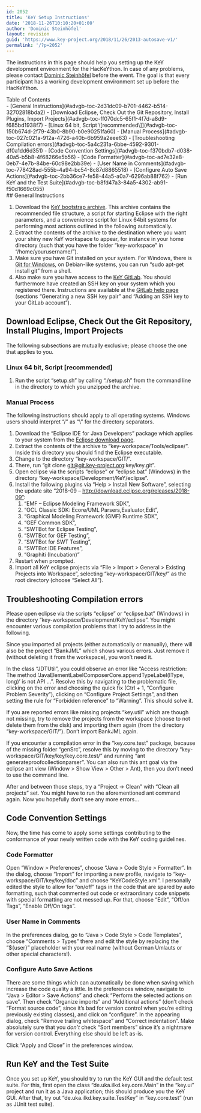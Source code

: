 ```yaml
---
id: 2052
title: 'KeY Setup Instructions'
date: '2018-11-26T10:10:20+01:00'
author: 'Dominic Steinhöfel'
layout: revision
guid: 'https://www.key-project.org/2018/11/26/2013-autosave-v1/'
permalink: '/?p=2052'
---
```


The instructions in this page should help you setting up the KeY development environment for the HacKeYthon. In case of any problems, please contact [Dominic Steinhöfel](https://www.key-project.org/about/people/) before the event. The goal is that every participant has a working development environment set up before the HacKeYthon.

<div class="wp-block-advgb-summary alignnone"><div class="advgb-toc-header collapsed">Table of Contents</div>- [General Instructions](#advgb-toc-2d31dc09-b701-4462-b514-32702818bda2)
- [Download Eclipse, Check Out the Git Repository, Install Plugins, Import Projects](#advgb-toc-ff070dc5-65f1-4f7d-a8d9-f685bd1938f7)
- [Linux 64 bit, Script \[recommended\]](#advgb-toc-150b674d-2f79-43b0-8b90-b0e90251fa60)
- [Manual Process](#advgb-toc-027c021a-912a-4726-a40b-6b959a2eee63)
- [Troubleshooting Compilation errors](#advgb-toc-5a4c231a-6bbe-4592-9301-df0a1dd6d351)
- [Code Convention Settings](#advgb-toc-f370bdb7-d038-40a5-b5b8-4f68266e5b56)
- [Code Formatter](#advgb-toc-ad7e32e8-0eb7-4e7b-84be-60c98e2bb39e)
- [User Name in Comments](#advgb-toc-778428ad-555b-4a94-bc54-8c87d8865518)
- [Configure Auto Save Actions](#advgb-toc-2bb36ce7-fe58-44a5-a0a7-6296ab88f762)
- [Run KeY and the Test Suite](#advgb-toc-b8fd47a3-84a5-4302-ab91-f50d1669c055)

</div>## General Instructions

1. Download the [KeY bootstrap archive](https://www.key-project.org/material/KeYBootstrap.zip). This archive contains the recommended file structure, a script for starting Eclipse with the right parameters, and a convenience script for Linux 64bit systems for performing most actions outlined in the following automatically.
2. Extract the contents of the archive to the destination where you want your shiny new KeY workspace to appear, for instance in your home directory (such that you have the folder “key-workspace” in “/home/yourusername/”).
3. Make sure you have Git installed on your system. For Windows, there is [Git for Windows](https://git-scm.com/download/win), on Debian-like systems, you can run “sudo apt-get install git” from a shell.
4. Also make sure you have access to the [KeY GitLab](https://git.key-project.org). You should furthermore have created an SSH key on your system which you registered there. Instructions are available at the [GitLab help page](https://docs.gitlab.com/ee/ssh/) (sections “Generating a new SSH key pair” and “Adding an SSH key to your GitLab account”).

## Download Eclipse, Check Out the Git Repository, Install Plugins, Import Projects  


The following subsections are mutually exclusive; please choose the one that applies to you.

### Linux 64 bit, Script \[recommended\]

1. Run the script “setup.sh” by calling “./setup.sh” from the command line in the directory to which you unzipped the archive.

### Manual Process

The following instructions should apply to all operating systems. Windows users should interpret “/” as “\\” for the directory separators.

1. Download the “Eclipse IDE for Java Developers” package which applies to your system from the [Eclipse download page](https://www.eclipse.org/downloads/packages/).
2. Extract the contents of the archive to “key-workspace/Tools/eclipse/”. Inside this directory you should find the Eclipse executable.
3. Change to the directory “key-workspace/GIT/”.
4. There, run “git clone git@git.key-project.org:key/key.git”.
5. Open eclipse via the scripts “eclipse” or “eclipse.bat” (Windows) in the directory “key-workspace/Development/KeY/eclipse”.
6. Install the following plugins via “Help &gt; Install New Software”, selecting the update site “2018-09 – http://download.eclipse.org/releases/2018-09”: 
    1. “EMF – Eclipse Modeling Framework SDK”,
    2. “OCL Classic SDK: Ecore/UML Parsers,Evaluator,Edit”,
    3. “Graphical Modeling Framework (GMF) Runtime SDK”,
    4. “GEF Common SDK”,
    5. “SWTBot for Eclipse Testing”,
    6. “SWTBot for GEF Testing”,
    7. “SWTBot for SWT Testing”,
    8. “SWTBot IDE Features”,
    9. “Graphiti (Incubation)”
7. Restart when prompted.
8. Import all KeY eclipse projects via “File &gt; Import &gt; General &gt; Existing Projects into Workspace”, selecting “key-workspace/GIT/key/” as the root directory (choose “Select All”).

## Troubleshooting Compilation errors  


Please open eclipse via the scripts “eclipse” or “eclipse.bat” (Windows) in the directory “key-workspace/Development/KeY/eclipse”. You might encounter various compilation problems that I try to address in the following.

Since you imported all projects (either automatically or manually), there will also be the project “BankJML” which shows various errors. Just remove it (without deleting it from the workspace), you won’t need it.

In the class “JDTUtil”, you could observe an error like “Access restriction: The method ‘JavaElementLabelComposerCore.appendTypeLabel(IType, long)’ is not API …”. Resolve this by navigating to the problematic file, clicking on the error and choosing the quick fix (Ctrl + 1, “Configure Problem Severity”), clicking on “Configure Project Settings”, and then setting the rule for “Forbidden reference” to “Warning”. This should solve it.

If you are reported errors like missing projects “key.util” which are though not missing, try to remove the projects from the workspace (choose to not delete them from the disk) and importing them again (from the directory “key-workspace/GIT/”). Don’t import BankJML again.

If you encounter a compilation error in the “key.core.test” package, because of the missing folder “genSrc”, resolve this by moving to the directory “key-workspace/GIT/key/key/key.core.test/” and running “ant generateproofcollectionparser”. You can also run this ant goal via the eclipse ant view (Window &gt; Show View &gt; Other &gt; Ant), then you don’t need to use the command line.

After and between those steps, try a “Project -&gt; Clean” with “Clean all projects” set. You might have to run the aforementioned ant command again. Now you hopefully don’t see any more errors…

## Code Convention Settings

Now, the time has come to apply some settings contributing to the conformance of your newly written code with the KeY coding guidelines.

### Code Formatter

Open “Window &gt; Preferences”, choose “Java &gt; Code Style &gt; Formatter”. In the dialog, choose “Import” for importing a new profile, navigate to “key-workspace/GIT/key/key/doc” and choose “KeYCodeStyle.xml”. I personally edited the style to allow for “on/off” tags in the code that are spared by auto formatting, such that commented out code or extraordinary code snippets with special formatting are not messed up. For that, choose “Edit”, “Off/on Tags”, “Enable Off/On tags”.

### User Name in Comments

In the preferences dialog, go to “Java &gt; Code Style &gt; Code Templates”, choose “Comments &gt; Types” there and edit the style by replacing the “${user}” placeholder with your real name (without German Umlauts or other special characters!).

### Configure Auto Save Actions

There are some things which can automatically be done when saving which increase the code quality a little. In the preferences window, navigate to “Java &gt; Editor &gt; Save Actions” and check “Perform the selected actions on save”. Then check “Organize imports” and “Additional actions” (don’t check “Format source code”, since it’s bad for version control when you’re editing previously existing classes), and click on “configure”. In the appearing dialog, check “Remove trailing whitespace” and “Correct indentation”. Make absolutely sure that you *don’t* check “Sort members” since it’s a nightmare for version control. Everything else should be left as-is.

Click “Apply and Close” in the preferences window.

## Run KeY and the Test Suite

Once you set up KeY, you should try to run the KeY GUI and the default test suite. For this, first open the class “de.uka.ilkd.key.core.Main” in the “key.ui” project and run it as a Java application; this should produce you the KeY GUI. After that, try out “de.uka.ilkd.key.suite.TestKey” in “key.core.test” (run as JUnit test suite).